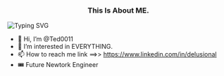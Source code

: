 <h3 align="center">This Is About ME.</h3>

 ![Typing SVG](https://readme-typing-svg.demolab.com?font=Fira+Mono&weight=900&size=30&pause=1000&color=4CF74D&background=FFFFFE00&center=true&vCenter=true&multiline=true&repeat=false&width=750&height=200&lines=Cloud+Architech;Computer+System+Engineer;Network+Administrator;Infrastructure+Engineer;I+am+all+this.)
 
- 👋 Hi, I’m @Ted0011 
- 👀 I’m interested in EVERYTHING.
- 📫 How to reach me link ==>> <https://www.linkedin.com/in/delusional>
- 🎟 Future Newtork Engineer
